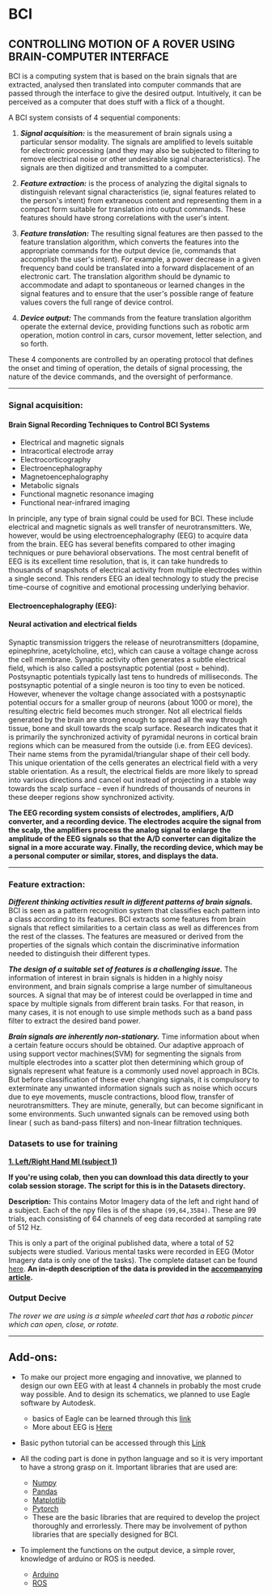 # BCI
## CONTROLLING MOTION OF A ROVER USING BRAIN-COMPUTER INTERFACE
BCI is a computing system that is based on the brain signals that are extracted, analysed then translated into computer commands that are passed through the interface to give the desired output. Intuitively, it can be perceived as a computer that does stuff with a flick of a thought.

A BCI system consists of 4 sequential components:
  
  1) ***Signal acquisition:*** 
  ​is the measurement of brain signals using a particular sensor modality. The signals are amplified to levels suitable for electronic processing (and they may also be subjected to filtering to remove electrical noise or other undesirable signal characteristics). The signals are then digitized and transmitted to a computer.
  
  2) ***Feature extraction:*** 
  is the process of analyzing the digital signals to distinguish relevant signal characteristics (ie, signal features related to the person's intent) from extraneous content and representing them in a compact form suitable for translation into output commands. These features should have strong correlations with the user's intent.
  
  3) ***Feature translation:*** 
  The resulting signal features are then passed to the feature translation algorithm, which converts the features into the appropriate commands for the output device (ie, commands that accomplish the user's intent). For example, a power decrease in a given frequency band could be translated into a forward displacement of an electronic cart. The translation algorithm should be dynamic to accommodate and adapt to spontaneous or learned changes in the signal features and to ensure that the user's possible range of feature values covers the full range of device control.
  
  4) ***Device output:*** 
  The commands from the feature translation algorithm operate the external device, providing functions such as robotic arm operation, motion control in cars, cursor movement, letter selection, and so forth.

These 4 components are controlled by an operating protocol that defines the onset and timing of operation, the details of signal processing, the nature of the device commands, and the oversight of performance.

------------------------------------------------------------------------------------------------------------------------------------------------------------

### Signal acquisition: 

#### Brain Signal Recording Techniques to Control BCI Systems

  - Electrical and magnetic signals
  - Intracortical electrode array
  - Electrocorticography
  - Electroencephalography
  - Magnetoencephalography
  - Metabolic signals
  - Functional magnetic resonance imaging
  - Functional near-infrared imaging

In principle, any type of brain signal could be used for BCI. These include electrical and magnetic signals as well transfer of neurotransmitters. ​We, however, would be using electroencephalography (EEG) to acquire data from the brain. ​EEG has several benefits compared to other imaging techniques or pure behavioral observations. The most central benefit of EEG is its excellent time resolution, that is, it can take hundreds to thousands of snapshots of electrical activity from multiple electrodes within a single second. This renders EEG an ideal technology to study the precise time-course of cognitive and emotional processing underlying behavior.

#### Electroencephalography (EEG):

  #### Neural activation and electrical fields
  
  ​Synaptic transmission triggers the release of neurotransmitters (dopamine, epinephrine, acetylcholine, etc), which can cause a voltage change across the cell membrane. Synaptic activity often generates a subtle electrical field, which is also called a postsynaptic potential (post = behind). Postsynaptic potentials typically last tens to hundreds of milliseconds.
The postsynaptic potential of a single neuron is too tiny to even be noticed. However, whenever the voltage change associated with a postsynaptic potential occurs for a smaller group of neurons (about 1000 or more), the resulting electric field becomes much stronger.
Not all electrical fields generated by the brain are strong enough to spread all the way through tissue, bone and skull towards the scalp surface. Research indicates that it is primarily the synchronized activity of pyramidal neurons in cortical brain regions which can
be measured from the outside (i.e. from EEG devices). Their name stems from the pyramidal/triangular shape of their cell body. This unique orientation of the cells generates an electrical field with a very stable orientation. As a result, the electrical fields are more likely to spread into various directions and cancel out instead of projecting in a stable way towards the scalp surface – even if hundreds of thousands of neurons in these deeper regions show synchronized activity.

**The EEG recording system consists of electrodes, amplifiers, A/D converter, and a recording device. The electrodes acquire the signal from the scalp, the amplifiers process the analog signal to enlarge the amplitude of the EEG signals so that the A/D converter can digitalize the signal in a more accurate way. Finally, the recording device, which may be a personal computer or similar, stores, and displays the data.**

------------------------------------------------------------------------------------------------------------------------------------------------------------------

### Feature extraction: 

***Different thinking activities result in different patterns of brain signals.*** 
 BCI is seen as a pattern recognition system that classifies each pattern into a class according to its features. BCI extracts some features from brain signals that reflect similarities to a certain class as well as differences from the rest of the classes. The features are measured or derived from the properties of the signals which contain the discriminative information needed to distinguish their different types.
 
 ***The design of a suitable set of features is a challenging issue.***
 ​The information of interest in brain signals is hidden in a highly noisy environment, and brain signals comprise a large
number of simultaneous sources. A signal that may be of interest could be overlapped in time and space by multiple signals from different brain tasks. For that reason, in many cases, it is not enough to use simple methods such as a band pass filter to extract the desired band power.

***Brain signals are inherently non-stationary.*** 
Time information about when a certain feature occurs should be obtained. Our adaptive approach of using support vector machines(SVM) for segmenting the signals from multiple electrodes into a scatter plot then determining which group of signals represent what feature is a commonly used novel approach in BCIs. But before classification of these ever changing signals, it is compulsory to exterminate any unwanted information signals such as noise which occurs due to eye movements, muscle contractions, blood flow, transfer of neurotransmitters. They are minute, generally, but can become significant in some environments. Such unwanted signals can be removed using both linear ( such as band-pass filters) and non-linear filtration techniques.

### Datasets to use for training

[**1. Left/Right Hand MI (subject 1)**](https://drive.google.com/drive/folders/19MpbN892wGTjioDRvq2qjnbEIwsujywR)

**If you're using colab, then you can download this data directly to your colab session storage. The script for this is in the Datasets directory.**

**Description:** This contains Motor Imagery data of the left and right hand of a subject.
Each of the npy files is of the shape `(99,64,3584)`. These are 99 trials, each consisting of 64 channels of eeg data recorded at sampling rate of 512 Hz.

This is only a part of the original published data, where a total of 52 subjects were studied. Various mental tasks were recorded in EEG (Motor Imagery data is only one of the tasks). The complete dataset can be found [here](http://gigadb.org/dataset/view/id/100295). **An in-depth description of the data is provided in the [accompanying article](https://academic.oup.com/gigascience/article/6/7/gix034/3796323).**

### Output Decive
*The rover we are using is a simple wheeled cart that has a robotic pincer which can open, close, or rotate.* 

-------------------------------------------------------------------------------------------------------------------------------------------------------------------

## Add-ons: 

- To make our project more engaging and innovative, we planned to design our own EEG with at least 4 channels in probably the most crude way possible. And to design its schematics, we planned to use Eagle software by Autodesk.
  - basics of Eagle can be learned through this [link](https://www.youtube.com/playlist?list=PLfedFaAfFsest2jvDcanXgT5T09_ksQDV)
  - More about EEG is [Here](https://imotions.com/blog/eeg)
  
- Basic python tutorial can be accessed through this [Link](https://www.youtube.com/watch?v=_uQrJ0TkZlc&t=6517s)

- All the coding part is done in python language and so it is very important to have a strong grasp on it. Important libraries that are used are:
  - [Numpy](https://numpy.org/doc/stable/)
  - [Pandas](https://www.kaggle.com/learn/pandas)
  - [Matplotlib](https://www.tutorialspoint.com/matplotlib/index.htm)
  - [Pytorch](https://www.udacity.com/course/deep-learning-pytorch--ud188)
  - These are the basic libraries that are required to develop the project
thoroughly and errorlessly. There may be involvement of python libraries that
are specially designed for BCI.

- To implement the functions on the output device, a simple rover, knowledge of arduino or ROS is needed.
  - [Arduino](https://www.arduino.cc/en/Tutorial/HomePage?from=Main.Tutorials)
  - [ROS](https://www.pdfdrive.com/programming-robots-with-ros-a-practical-introduction-to-the-robot-operating-system-e166617536.html)
   



















